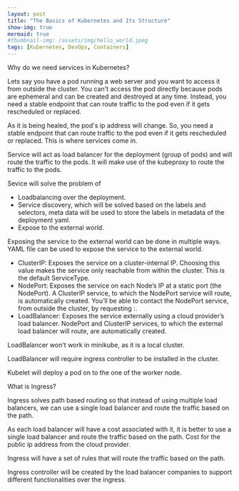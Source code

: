 ```yaml
---
layout: post
title: "The Basics of Kubernetes and Its Structure"
show-img: true
mermaid: true
#thumbnail-img: /assets/img/hello_world.jpeg
tags: [Kubernetes, DevOps, Containers]
---
```



Why do we need services in Kubernetes?

Lets say you have a pod running a web server and you want to access it from outside the cluster. You can't access the pod directly because pods are ephemeral and can be created and destroyed at any time. Instead, you need a stable endpoint that can route traffic to the pod even if it gets rescheduled or replaced.

As it is being healed, the pod's ip address will change. So, you need a stable endpoint that can route traffic to the pod even if it gets rescheduled or replaced. This is where services come in.

Service will act as load balancer for the deployment (group of pods) and will route the traffic to the pods. It will make use of the kubeproxy to route the traffic to the pods.



Sevice will solve the problem of 

- Loadbalancing over the deployment. 
- Service discovery, which will be solved based on the labels and selectors, meta data will be used to store the labels in metadata of the deployment yaml.
- Expose to the external world.


Exposing the service to the external world can be done in multiple ways.
YAML file can be used to expose the service to the external world. 

- ClusterIP: Exposes the service on a cluster-internal IP. Choosing this value makes the service only reachable from within the cluster. This is the default ServiceType.
- NodePort: Exposes the service on each Node’s IP at a static port (the NodePort). A ClusterIP service, to which the NodePort service will route, is automatically created. You’ll be able to contact the NodePort service, from outside the cluster, by requesting <NodeIP>:<NodePort>.
- LoadBalancer: Exposes the service externally using a cloud provider’s load balancer. NodePort and ClusterIP services, to which the external load balancer will route, are automatically created.

LoadBalancer won't work in minikube, as it is a local cluster. 

LoadBalancer will require ingress controller to be installed in the cluster.

Kubelet will deploy a pod on to the one of the worker node.


What is Ingress?

Ingress solves path based routing so that instead of using multiple load balancers, we can use a single load balancer and route the traffic based on the path.

As each load balancer will have a cost associated with it, it is better to use a single load balancer and route the traffic based on the path. Cost for the public ip address from the cloud provider.

Ingress will have a set of rules that will route the traffic based on the path.

Ingress controller will be created by the load balancer companies to support different functionalities over the ingress.









